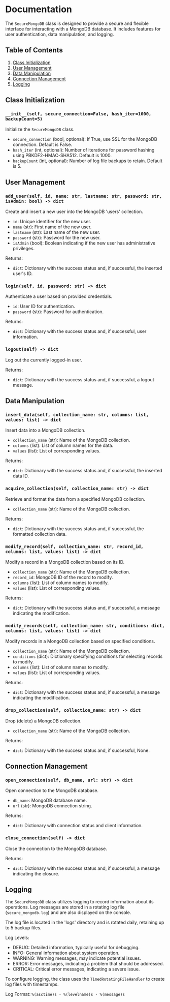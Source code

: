 # Documentation

The `SecureMongoDB` class is designed to provide a secure and flexible interface for interacting with a MongoDB database. It includes features for user authentication, data manipulation, and logging.

## Table of Contents
1. [Class Initialization](#class-initialization)
2. [User Management](#user-management)
3. [Data Manipulation](#data-manipulation)
4. [Connection Management](#connection-management)
5. [Logging](#logging)

## Class Initialization

### `__init__(self, secure_connection=False, hash_iter=1000, backupCount=5)`

Initialize the `SecureMongoDB` class.

- `secure_connection` (bool, optional): If True, use SSL for the MongoDB connection. Default is False.
- `hash_iter` (int, optional): Number of iterations for password hashing using PBKDF2-HMAC-SHA512. Default is 1000.
- `backupCount` (int, optional): Number of log file backups to retain. Default is 5.

## User Management

### `add_user(self, id, name: str, lastname: str, password: str, isAdmin: bool) -> dict`

Create and insert a new user into the MongoDB 'users' collection.

- `id`: Unique identifier for the new user.
- `name` (str): First name of the new user.
- `lastname` (str): Last name of the new user.
- `password` (str): Password for the new user.
- `isAdmin` (bool): Boolean indicating if the new user has administrative privileges.

Returns:
- `dict`: Dictionary with the success status and, if successful, the inserted user's ID.

### `login(self, id, password: str) -> dict`

Authenticate a user based on provided credentials.

- `id`: User ID for authentication.
- `password` (str): Password for authentication.

Returns:
- `dict`: Dictionary with the success status and, if successful, user information.

### `logout(self) -> dict`

Log out the currently logged-in user.

Returns:
- `dict`: Dictionary with the success status and, if successful, a logout message.

## Data Manipulation

### `insert_data(self, collection_name: str, columns: list, values: list) -> dict`

Insert data into a MongoDB collection.

- `collection_name` (str): Name of the MongoDB collection.
- `columns` (list): List of column names for the data.
- `values` (list): List of corresponding values.

Returns:
- `dict`: Dictionary with the success status and, if successful, the inserted data ID.

### `acquire_collection(self, collection_name: str) -> dict`

Retrieve and format the data from a specified MongoDB collection.

- `collection_name` (str): Name of the MongoDB collection.

Returns:
- `dict`: Dictionary with the success status and, if successful, the formatted collection data.

### `modify_record(self, collection_name: str, record_id, columns: list, values: list) -> dict`

Modify a record in a MongoDB collection based on its ID.

- `collection_name` (str): Name of the MongoDB collection.
- `record_id`: MongoDB ID of the record to modify.
- `columns` (list): List of column names to modify.
- `values` (list): List of corresponding values.

Returns:
- `dict`: Dictionary with the success status and, if successful, a message indicating the modification.

### `modify_records(self, collection_name: str, conditions: dict, columns: list, values: list) -> dict`

Modify records in a MongoDB collection based on specified conditions.

- `collection_name` (str): Name of the MongoDB collection.
- `conditions` (dict): Dictionary specifying conditions for selecting records to modify.
- `columns` (list): List of column names to modify.
- `values` (list): List of corresponding values.

Returns:
- `dict`: Dictionary with the success status and, if successful, a message indicating the modification.

### `drop_collection(self, collection_name: str) -> dict`

Drop (delete) a MongoDB collection.

- `collection_name` (str): Name of the MongoDB collection.

Returns:
- `dict`: Dictionary with the success status and, if successful, None.

## Connection Management

### `open_connection(self, db_name, url: str) -> dict`

Open connection to the MongoDB database.

- `db_name`: MongoDB database name.
- `url` (str): MongoDB connection string.

Returns:
- `dict`: Dictionary with connection status and client information.

### `close_connection(self) -> dict`

Close the connection to the MongoDB database.

Returns:
- `dict`: Dictionary with the success status and, if successful, a message indicating the closure.

## Logging

The `SecureMongoDB` class utilizes logging to record information about its operations. Log messages are stored in a rotating log file (`secure_mongodb.log`) and are also displayed on the console.

The log file is located in the 'logs' directory and is rotated daily, retaining up to 5 backup files.

Log Levels:
- DEBUG: Detailed information, typically useful for debugging.
- INFO: General information about system operation.
- WARNING: Warning messages, may indicate potential issues.
- ERROR: Error messages, indicating a problem that should be addressed.
- CRITICAL: Critical error messages, indicating a severe issue.

To configure logging, the class uses the `TimedRotatingFileHandler` to create log files with timestamps.

Log Format: `%(asctime)s - %(levelname)s - %(message)s`

